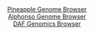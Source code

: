 <div id="Pineapple_Genome_Browser" align="center">
  <a href="https://igv.org/app/?sessionURL=blob:zZJRb9owFIX_i6VWmxQSOwFCIqEppRQQXbsVKKJVFTmJk3gkdrCdQEH893lo015WqTxsmuQH..ra95zj7wAaIiTlDPjANlHHRAgYQOZ8O8NlVZA7XBIJ_BQXkhhAkJQIwmIC_ANIsVR48XCrb.ZKVdK3LKqqVolZxk3pmLjEe87wVpoxL60BLwoccYEVF9K6ErjhFs2a1pZEuKpMPdsxO1aCFbZwUeWcSW5VhGXhVr8X_iqFGWG8JGFZF4qeBIRaj9aYmCn.FCxnQRwTKafkdZL0g.kkeHSGi6dRd_C0uB8vF93l5YxmDKtakP4.GQdo5S2Cea0mwZfpquvtFXzIbibwwrm.HO4qKojsIxf1nJ7tuq4OhrKE7P4nz3rRM33z9qZej8exxy_sK.QNPjfTdODtpqvN9Tx7w_nRAAWPa00CiHPh.ggaDuwaHbvb.rFFPQNCT.cjOAX.84sBlMDxWrc_H4B6rTQvQJJNfULHAFwkRAC_5UHoIs.zO223DT0PHY0DqEXx98K9WTx4LrQD2.6GKS2UhjkJJaukiRkzmzg1s_2ZaUZr7K7yfO7OrnrzQXEzjqpRlUPvWn39Y5Y97V.PPn2gNvoeRf.Eu_cIMVV0LmzrW8y.teWdvM_KNkTFbjXK0uF.9BgM34znvGhSLkqsdL.u6ONP2hosKGZKFxoqaUQLql6XOkW.BT6yHQ0tiHnBNYVAZNEHaEADdeDH33A6x5fjdw--">Pineapple Genome Browser</a>
</div>
<div id="Alphonso_Genome_Browser" align="center">
  <a href="https://igv.org/app/?sessionURL=blob:zZNda9swGIX_i6BlA8eW7CSODWUkTZpmaVfa4KZLKUaxZVupLHmSbCcN.e_TysZuVmguNgYSSC_6OOfo0R40RCoqOAiBa6OejRCwgCpEu8BlxcgXXBIFwgwzRSwgSUYk4QkB4R5kWGkc3V2ZnYXWlQodh.qqU2KeC1t5Ni7xi.C4VXYiSudcMIbXQmItpHJGEjfCoXnTackaV5Vt7vbsnpNijR3MqkJwJZyK8DxuzXnxr1KcEy5KEpc10_RVQGz0GI2pneFPw.VimCREqTnZzdKz4Xw2vPcm0WraP19FN5fLqL88XdCcY11LcpasczwZJbBBFztx4l50b8XD581483zijoomP_HGp5NtRSVRZ8hHA2_gBgiacChPyfZ_8m0aPdL7ZvXCjc3rr82dTvVszkr6sCk27la699EfnSNwsAATSW1oAEkh_RBBy4N9q.f2Oz.GaGBBGJh8pKAgfHyygJY4eTbLH_dA7yrDDFDkW_2KjwWETIkEYSeA0EdB4Pa6fhcGATpYe1BL9vfCvYjuAh.6Q9ftxxll2gCdxopXysac202S2fnLkWmi2XTKSDe7SWezRVPAtvIH6cNNMtWTN7K0gLn69QGN0fco.ifcvUeIrdfHwjYt7q.x.WC16S33ST5uLze3cFGMVuOr6O2IjosnE7LE2qw3FTP9SVyDJcVcm0JDFV1TRvVuaZIULQiR6xlwQSKYMCQCma8_QAtaqAc__gbUOzwdvgM-">Alphonso Genome Browser</a>
</div>


<div id="DAF_Genomics_Browser" align="center">
  <a href="https://igv.org/app/?sessionURL=blob:tZF9a9swEMa_y8H6l.1YthPHhjDcJulKlxaSumEtJVztc.zVtjxJzktDvvuE11LYKGPQgSQk7uV5dL8DbEjIgtcQgmOxvsUYGCBzvl1g1ZR0hRVJCDMsJRkgKCNBdUIQHiBDqTCef9WVuVKNDHu9FDNzTTWvikRa0rWwMSVvVU461XQsrPCZ17iVVsIrnaywh2WT81ryHiYJSWnavYbq9WqL.niNrbqWtKraUhWd6kqb0MZSK0PttqhT2v3FyH9Q1qv4HC0XUVd_SfuLdBRdXkS37iS.Ox.c3cXXX5bxYHmyKNY1qlbQ6PxqXj7He5ylp9_Z2Yym4x2b3eyn083kkzs.meyaQpAcMZ8N3aEz9Dw4GlDypNUIIMkFC5ln.M7QcDzPfLm6_YGegeAFhPcPBiiByZNOvz.A2jcaFEj60XbMDOAiJQGhGdi2z4LA6Xu.ZwcBOxoHaEX5wSSn8TzwbSdynIH1iJXWz4qyG58W.jP4URh_66z3v2LaPI5vviWni3TNk0mbzloRRUw.Bf5t_A4mA979VsZFhUqHfj1foGCp1Sqq1RsV9_hw_Ak-">DAF Genomics Browser</a>
</div>
